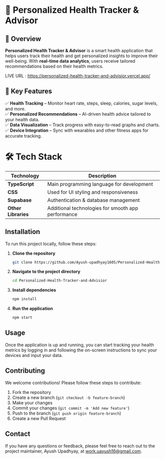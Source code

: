 # 🚀 Personalized Health Tracker & Advisor  

## 📖 Overview  
**Personalized Health Tracker & Advisor** is a smart health application that helps users track their health and get personalized insights to improve their well-being. With **real-time data analytics**, users receive tailored recommendations based on their health metrics.  

LIVE URL : https://personalized-health-tracker-and-advisior.vercel.app/

## 🎯 Key Features  
✅ **Health Tracking** – Monitor heart rate, steps, sleep, calories, sugar levels, and more.  
✅ **Personalized Recommendations** – AI-driven health advice tailored to your health data.  
✅ **Data Visualization** – Track progress with easy-to-read graphs and charts.  
✅ **Device Integration** – Sync with wearables and other fitness apps for accurate tracking.  

# 🛠 Tech Stack  
| Technology | Description |
|------------|------------|
| **TypeScript** | Main programming language for development |
| **CSS** | Used for UI styling and responsiveness |
| **Supabase** | Authentication & database management |
| **Other Libraries** | Additional technologies for smooth app performance |

## Installation
To run this project locally, follow these steps:

1. **Clone the repository**
    ```bash
    git clone https://github.com/Ayush-upadhyay1605/Personalized-Health-Tracker-and-Advisior.git
    ```
2. **Navigate to the project directory**
    ```bash
    cd Personalized-Health-Tracker-and-Advisior
    ```
3. **Install dependencies**
    ```bash
    npm install
    ```
4. **Run the application**
    ```bash
    npm start
    ```

## Usage
Once the application is up and running, you can start tracking your health metrics by logging in and following the on-screen instructions to sync your devices and input your data.

## Contributing
We welcome contributions! Please follow these steps to contribute:

1. Fork the repository
2. Create a new branch (`git checkout -b feature-branch`)
3. Make your changes
4. Commit your changes (`git commit -m 'Add new feature'`)
5. Push to the branch (`git push origin feature-branch`)
6. Create a new Pull Request

## Contact
If you have any questions or feedback, please feel free to reach out to the project maintainer, Ayush Upadhyay, at work.uayush16@gmail.com.

